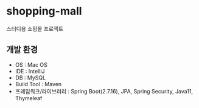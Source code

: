# shopping-mall
스터디용 쇼핑몰 프로젝트

## 개발 환경
- OS : Mac OS
- IDE : IntelliJ
- DB : MySQL
- Build Tool : Maven
- 프레임워크/라이브러리 : Spring Boot(2.7.16), JPA, Spring Security, Java11, Thymeleaf
